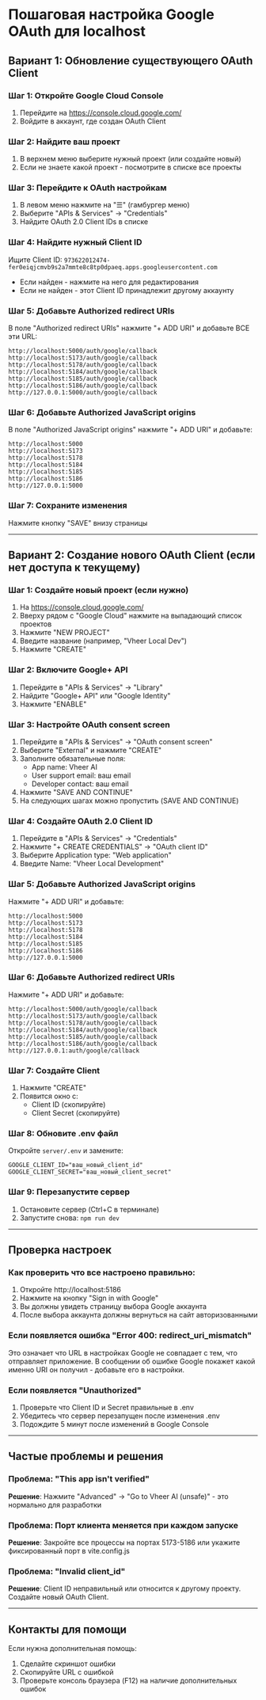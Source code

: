# Пошаговая настройка Google OAuth для localhost

## Вариант 1: Обновление существующего OAuth Client

### Шаг 1: Откройте Google Cloud Console
1. Перейдите на https://console.cloud.google.com/
2. Войдите в аккаунт, где создан OAuth Client

### Шаг 2: Найдите ваш проект
1. В верхнем меню выберите нужный проект (или создайте новый)
2. Если не знаете какой проект - посмотрите в списке все проекты

### Шаг 3: Перейдите к OAuth настройкам
1. В левом меню нажмите на "☰" (гамбургер меню)
2. Выберите "APIs & Services" → "Credentials"
3. Найдите OAuth 2.0 Client IDs в списке

### Шаг 4: Найдите нужный Client ID
Ищите Client ID: `973622012474-fer0eiqjcmvb9s2a7mmte8c8tp0dpaeq.apps.googleusercontent.com`
- Если найден - нажмите на него для редактирования
- Если не найден - этот Client ID принадлежит другому аккаунту

### Шаг 5: Добавьте Authorized redirect URIs
В поле "Authorized redirect URIs" нажмите "+ ADD URI" и добавьте ВСЕ эти URL:
```
http://localhost:5000/auth/google/callback
http://localhost:5173/auth/google/callback
http://localhost:5178/auth/google/callback
http://localhost:5184/auth/google/callback
http://localhost:5185/auth/google/callback
http://localhost:5186/auth/google/callback
http://127.0.0.1:5000/auth/google/callback
```

### Шаг 6: Добавьте Authorized JavaScript origins
В поле "Authorized JavaScript origins" нажмите "+ ADD URI" и добавьте:
```
http://localhost:5000
http://localhost:5173
http://localhost:5178
http://localhost:5184
http://localhost:5185
http://localhost:5186
http://127.0.0.1:5000
```

### Шаг 7: Сохраните изменения
Нажмите кнопку "SAVE" внизу страницы

---

## Вариант 2: Создание нового OAuth Client (если нет доступа к текущему)

### Шаг 1: Создайте новый проект (если нужно)
1. На https://console.cloud.google.com/
2. Вверху рядом с "Google Cloud" нажмите на выпадающий список проектов
3. Нажмите "NEW PROJECT"
4. Введите название (например, "Vheer Local Dev")
5. Нажмите "CREATE"

### Шаг 2: Включите Google+ API
1. Перейдите в "APIs & Services" → "Library"
2. Найдите "Google+ API" или "Google Identity"
3. Нажмите "ENABLE"

### Шаг 3: Настройте OAuth consent screen
1. Перейдите в "APIs & Services" → "OAuth consent screen"
2. Выберите "External" и нажмите "CREATE"
3. Заполните обязательные поля:
   - App name: Vheer AI
   - User support email: ваш email
   - Developer contact: ваш email
4. Нажмите "SAVE AND CONTINUE"
5. На следующих шагах можно пропустить (SAVE AND CONTINUE)

### Шаг 4: Создайте OAuth 2.0 Client ID
1. Перейдите в "APIs & Services" → "Credentials"
2. Нажмите "+ CREATE CREDENTIALS" → "OAuth client ID"
3. Выберите Application type: "Web application"
4. Введите Name: "Vheer Local Development"

### Шаг 5: Добавьте Authorized JavaScript origins
Нажмите "+ ADD URI" и добавьте:
```
http://localhost:5000
http://localhost:5173
http://localhost:5178
http://localhost:5184
http://localhost:5185
http://localhost:5186
http://127.0.0.1:5000
```

### Шаг 6: Добавьте Authorized redirect URIs
Нажмите "+ ADD URI" и добавьте:
```
http://localhost:5000/auth/google/callback
http://localhost:5173/auth/google/callback
http://localhost:5178/auth/google/callback
http://localhost:5184/auth/google/callback
http://localhost:5185/auth/google/callback
http://localhost:5186/auth/google/callback
http://127.0.0.1:auth/google/callback
```

### Шаг 7: Создайте Client
1. Нажмите "CREATE"
2. Появится окно с:
   - Client ID (скопируйте)
   - Client Secret (скопируйте)

### Шаг 8: Обновите .env файл
Откройте `server/.env` и замените:
```
GOOGLE_CLIENT_ID="ваш_новый_client_id"
GOOGLE_CLIENT_SECRET="ваш_новый_client_secret"
```

### Шаг 9: Перезапустите сервер
1. Остановите сервер (Ctrl+C в терминале)
2. Запустите снова: `npm run dev`

---

## Проверка настроек

### Как проверить что все настроено правильно:
1. Откройте http://localhost:5186
2. Нажмите на кнопку "Sign in with Google"
3. Вы должны увидеть страницу выбора Google аккаунта
4. После выбора аккаунта должны вернуться на сайт авторизованными

### Если появляется ошибка "Error 400: redirect_uri_mismatch"
Это означает что URL в настройках Google не совпадает с тем, что отправляет приложение.
В сообщении об ошибке Google покажет какой именно URI он получил - добавьте его в настройки.

### Если появляется "Unauthorized"
1. Проверьте что Client ID и Secret правильные в .env
2. Убедитесь что сервер перезапущен после изменения .env
3. Подождите 5 минут после изменений в Google Console

---

## Частые проблемы и решения

### Проблема: "This app isn't verified"
**Решение**: Нажмите "Advanced" → "Go to Vheer AI (unsafe)" - это нормально для разработки

### Проблема: Порт клиента меняется при каждом запуске
**Решение**: Закройте все процессы на портах 5173-5186 или укажите фиксированный порт в vite.config.js

### Проблема: "Invalid client_id"
**Решение**: Client ID неправильный или относится к другому проекту. Создайте новый OAuth Client.

---

## Контакты для помощи

Если нужна дополнительная помощь:
1. Сделайте скриншот ошибки
2. Скопируйте URL с ошибкой
3. Проверьте консоль браузера (F12) на наличие дополнительных ошибок